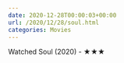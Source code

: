 ```yaml
---
date: 2020-12-28T00:00:03+00:00
url: /2020/12/28/soul.html
categories: Movies
---
```

Watched Soul (2020) - ★★★




